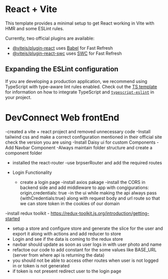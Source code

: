 # React + Vite

This template provides a minimal setup to get React working in Vite with HMR and some ESLint rules.

Currently, two official plugins are available:

- [@vitejs/plugin-react](https://github.com/vitejs/vite-plugin-react/blob/main/packages/plugin-react) uses [Babel](https://babeljs.io/) for Fast Refresh
- [@vitejs/plugin-react-swc](https://github.com/vitejs/vite-plugin-react/blob/main/packages/plugin-react-swc) uses [SWC](https://swc.rs/) for Fast Refresh

## Expanding the ESLint configuration

If you are developing a production application, we recommend using TypeScript with type-aware lint rules enabled. Check out the [TS template](https://github.com/vitejs/vite/tree/main/packages/create-vite/template-react-ts) for information on how to integrate TypeScript and [`typescript-eslint`](https://typescript-eslint.io) in your project.

# DevConnect Web frontEnd

-created a vite + react project and removed unnecessary code
-Install tailwind css and make a correct configuration mentioned in their official site check the version you are using
-Install Daisy ui for custom Components
-Add Navbar Component
-Always maintain folder structure and create a component folder

- installed the react-router
  -use brpserRouter and add the required routes

- Login Functionality
  - create a login page
    -install axios pakage
    -install the CORS in backend side and add middleware to app with congigurations: origin,credentials: true
    -in the ui while making the api always pass {withCredentials:true} along with request body and url route so that we can store token in the cookies of our domain

-install redux toolkit - https://redux-toolkit.js.org/introduction/getting-started

- setup a store and configure store and generate the slice for the user and export it along with actions and add reducer to store
- Login and see if the data is coming to the redux store
- navbar should update as soon as user logs in with user photo and name
- refactoe our code to add constant for the some values like BASE_URL (server from where api is returning the data)
- you should not be able to access other routes when user is not logged in or token is not generated
- if token is not present redirect user to the login page
